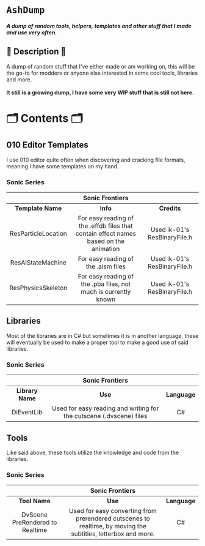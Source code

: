 # `AshDump`
**_A dump of random tools, helpers, templates and other stuff that I made and use very often._**

## 📜 Description 📜
A dump of random stuff that I've either made or am working on, this will be the go-to for modders or anyone else interested in some cool tools, libraries and more.
</br>
</br>
**It still is a growing dump, I have some very WIP stuff that is still not here.**

# 🗂️ Contents 🗂️

## 010 Editor Templates
I use 010 editor quite often when discovering and cracking file formats, meaning I have some templates on my hand.
### Sonic Series
|  | **Sonic Frontiers** |  |
| :------:| :------:| :------:|
| **Template Name** | **Info** | **Credits** |
| ResParticleLocation | For easy reading of the .effdb files that contain effect names based on the animation | Used ik-01's ResBinaryFile.h |
| ResAIStateMachine | For easy reading of the .aism files | Used ik-01's ResBinaryFile.h |
| ResPhysicsSkeleton | For easy reading of the .pba files, not much is currently known | Used ik-01's ResBinaryFile.h |

## Libraries
Most of the libraries are in C# but sometimes it is in another language, these will eventually be used to make a proper tool to make a good use of said libraries.
### Sonic Series
|  | **Sonic Frontiers** |  |
| :------:| :------:| :------:|
|   **Library Name**   | **Use** | **Language** |
| DiEventLib | Used for easy reading and writing for the cutscene (.dvscene) files | C# |

## Tools
Like said above, these tools utilize the knowledge and code from the libraries.
### Sonic Series
|  | **Sonic Frontiers** |  |
| :------:| :------:| :------:|
|   **Tool Name**   | **Use** | **Language** |
| DvScene PreRendered to Realtime | Used for easy converting from prerendered cutscenes to realtime, by moving the subtitles, letterbox and more. | C# |
